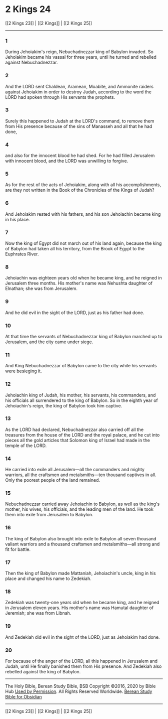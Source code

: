 # 2 Kings 24

[[2 Kings 23]] | [[2 Kings]] | [[2 Kings 25]]

---

### 1
During Jehoiakim's reign, Nebuchadnezzar king of Babylon invaded. So Jehoiakim became his vassal for three years, until he turned and rebelled against Nebuchadnezzar.

### 2
And the LORD sent Chaldean, Aramean, Moabite, and Ammonite raiders against Jehoiakim in order to destroy Judah, according to the word the LORD had spoken through His servants the prophets.

### 3
Surely this happened to Judah at the LORD's command, to remove them from His presence because of the sins of Manasseh and all that he had done,

### 4
and also for the innocent blood he had shed. For he had filled Jerusalem with innocent blood, and the LORD was unwilling to forgive.

### 5
As for the rest of the acts of Jehoiakim, along with all his accomplishments, are they not written in the Book of the Chronicles of the Kings of Judah?

### 6
And Jehoiakim rested with his fathers, and his son Jehoiachin became king in his place.

### 7
Now the king of Egypt did not march out of his land again, because the king of Babylon had taken all his territory, from the Brook of Egypt to the Euphrates River.

### 8
Jehoiachin was eighteen years old when he became king, and he reigned in Jerusalem three months. His mother's name was Nehushta daughter of Elnathan; she was from Jerusalem.

### 9
And he did evil in the sight of the LORD, just as his father had done.

### 10
At that time the servants of Nebuchadnezzar king of Babylon marched up to Jerusalem, and the city came under siege.

### 11
And King Nebuchadnezzar of Babylon came to the city while his servants were besieging it.

### 12
Jehoiachin king of Judah, his mother, his servants, his commanders, and his officials all surrendered to the king of Babylon. So in the eighth year of Jehoiachin's reign, the king of Babylon took him captive.

### 13
As the LORD had declared, Nebuchadnezzar also carried off all the treasures from the house of the LORD and the royal palace, and he cut into pieces all the gold articles that Solomon king of Israel had made in the temple of the LORD.

### 14
He carried into exile all Jerusalem—all the commanders and mighty warriors, all the craftsmen and metalsmiths—ten thousand captives in all. Only the poorest people of the land remained.

### 15
Nebuchadnezzar carried away Jehoiachin to Babylon, as well as the king's mother, his wives, his officials, and the leading men of the land. He took them into exile from Jerusalem to Babylon.

### 16
The king of Babylon also brought into exile to Babylon all seven thousand valiant warriors and a thousand craftsmen and metalsmiths—all strong and fit for battle.

### 17
Then the king of Babylon made Mattaniah, Jehoiachin's uncle, king in his place and changed his name to Zedekiah.

### 18
Zedekiah was twenty-one years old when he became king, and he reigned in Jerusalem eleven years. His mother's name was Hamutal daughter of Jeremiah; she was from Libnah.

### 19
And Zedekiah did evil in the sight of the LORD, just as Jehoiakim had done.

### 20
For because of the anger of the LORD, all this happened in Jerusalem and Judah, until He finally banished them from His presence. And Zedekiah also rebelled against the king of Babylon.

---

The Holy Bible, Berean Study Bible, BSB
Copyright ©2016, 2020 by Bible Hub
[Used by Permission](https://berean.bible/terms.htm). All Rights Reserved Worldwide.
[Berean Study Bible for Obsidian](https://github.com/gapmiss/berean-study-bible-for-obsidian)

---

[[2 Kings 23]] | [[2 Kings]] | [[2 Kings 25]]

